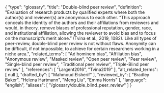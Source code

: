 {
    "type": "glossary",
    "title": "Double-blind peer review",
    "definition": "Evaluation of research products by qualified experts where both the author(s) and reviewer(s) are anonymous to each other. “This approach conceals the identity of the authors and their affiliations from reviewers and would, in theory, remove biases of professional reputation, gender, race, and institutional affiliation, allowing the reviewer to avoid bias and to focus on the manuscript’s merit alone.” (Tvina et al., 2019, 1082). Like all types of peer-review, double-blind peer review is not without flaws. Anonymity can be difficult, if not impossible, to achieve for certain researchers working in a niche area.",
    "related_terms": [
        "Ad hominem bias",
        "Affiliation bias",
        "Anonymous review",
        "Masked review",
        "Open peer review",
        "Peer review",
        "Single-blind peer review",
        "Traditional peer review",
        "Triple-Blind peer review"
    ],
    "references": [
        "Largent2016",
        "Tvina2019"
    ],
    "alt_related_terms": [
        null
    ],
    "drafted_by": [
        "Mahmoud Elsherif"
    ],
    "reviewed_by": [
        "Bradley Baker",
        "Helena Hartmann",
        "Meng Liu",
        "Emma Norris"
    ],
    "language": "english",
    "aliases": [
        "/glossary/double_blind_peer_review"
    ]
}